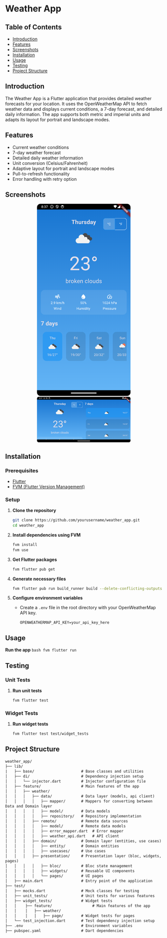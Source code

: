 
# Weather App


## Table of Contents
- [Introduction](#introduction)
- [Features](#features)
- [Screenshots](#screenshots)
- [Installation](#installation)
- [Usage](#usage)
- [Testing](#testing)
- [Project Structure](#project-structure)

## Introduction
The Weather App is a Flutter application that provides detailed weather forecasts for your location. It uses the OpenWeatherMap API to fetch weather data and displays current conditions, a 7-day forecast, and detailed daily information. The app supports both metric and imperial units and adapts its layout for portrait and landscape modes.

## Features
- Current weather conditions
- 7-day weather forecast
- Detailed daily weather information
- Unit conversion (Celsius/Fahrenheit)
- Adaptive layout for portrait and landscape modes
- Pull-to-refresh functionality
- Error handling with retry option

## Screenshots
<p align="center">
    <img src="https://github.com/WahdanZ/weather_app/blob/main/screenshots/Screenshot1.png" width="300" alt="Home Screen(Portrait)">
    <img src="https://github.com/WahdanZ/weather_app/blob/main/screenshots/Screenshot2.png" width="300" alt="Home Screen(Landscape)">

## Installation

### Prerequisites
- [Flutter](https://flutter.dev/docs/get-started/install)
- [FVM (Flutter Version Management)](https://fvm.app/documentation/getting-started/installation)

### Setup
1. **Clone the repository**
    ```bash
    git clone https://github.com/yourusername/weather_app.git
    cd weather_app
    ```

2. **Install dependencies using FVM**
    ```bash
    fvm install
    fvm use
    ```

3. **Get Flutter packages**
    ```bash
    fvm flutter pub get
    ```

4. **Generate necessary files**
    ```bash
    fvm flutter pub run build_runner build --delete-conflicting-outputs
    ```

5. **Configure environment variables**
    - Create a `.env` file in the root directory with your OpenWeatherMap API key.
      ```env
      OPENWEATHERMAP_API_KEY=your_api_key_here
      ```

## Usage
**Run the app**
    ```bash
    fvm flutter run
    ```

## Testing

### Unit Tests
1. **Run unit tests**
    ```bash
    fvm flutter test
    ```

### Widget Tests
1. **Run widget tests**
    ```bash
    fvm flutter test test/widget_tests
    ```


## Project Structure
```
weather_app/
├── lib/
|   ├── base/                     # Base classes and utilities
│   ├── di/                       # Dependency injection setup
│   │   └── injector.dart         # Injector configuration file
│   ├── feature/                  # Main features of the app
│   │   ├── weather/
│   │   │   ├── data/             # Data layer (models, api client)
│   │   │   │   ├── mapper/       # Mappers for converting between Data and Domain layer
│   │   │   │   ├── model/        # Data models
│   │   │   │   ├── repository/   # Repository implementation
│   │   │   ├── remote/           # Remote data sources
│   │   │   │   ├── model/        # Remote data models
│   │   │   │   ├── error_mapper.dart  # Error mapper
│   │   │   │   ├── weather_api.dart   # API client
│   │   │   ├── domain/           # Domain layer (entities, use cases)
│   │   │   │   ├── entity/       # Domain entities
│   │   │   │   ├── usecases/     # Use cases
│   │   │   ├── presentation/     # Presentation layer (bloc, widgets, pages)
│   │   │   │   ├── bloc/         # Bloc state management
│   │   │   │   ├── widgets/      # Reusable UI components
│   │   │   │   └── pages/        # UI pages
│   ├── main.dart                 # Entry point of the application
├── test/
│   ├── mocks.dart                # Mock classes for testing
│   ├── unit_tests/               # Unit tests for various features
│   ├── widget_tests/             # Widget tests
│   │    ├── feature/                  # Main features of the app
│   │    │   ├── weather/
│   │    │   │   ├── page/        # Widget tests for pages
│   └── test_injection.dart       # Test dependency injection setup
├── .env                          # Environment variables
├── pubspec.yaml                  # Dart dependencies
```



